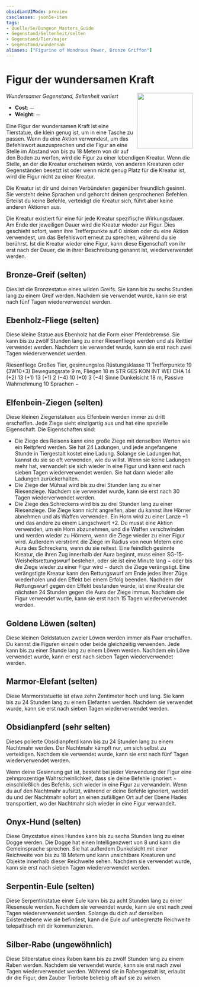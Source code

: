 ```yaml
---
obsidianUIMode: preview
cssclasses: json5e-item
tags:
- Quelle/5e/Dungeon_Masters_Guide
- Gegenstand/Seltenheit/selten
- Gegenstand/Tier/major
- Gegenstand/wundersam
aliases: ["Figurine of Wondrous Power, Bronze Griffon"]
---
```

# Figur der wundersamen Kraft
*Wundersamer Gegenstand, Seltenheit variiert*
<img src="Gegenstände/figurine-of-wondrous-power.webp" align="right" width="150">

- **Cost**: ⏤
- **Weight**: ⏤

Eine Figur der wundersamen Kraft ist eine Tierstatue, die klein genug ist, um in eine Tasche zu passen. Wenn du eine Aktion verwendest, um das Befehlswort auszusprechen und die Figur an eine Stelle im Abstand von bis zu 18 Metern von dir auf den Boden zu werfen, wird die Figur zu einer lebendigen Kreatur. Wenn die Stelle, an der die Kreatur erscheinen würde, von anderen Kreaturen oder Gegenständen besetzt ist oder wenn nicht genug Platz für die Kreatur ist, wird die Figur nicht zu einer Kreatur.

Die Kreatur ist dir und deinen Verbündeten gegenüber freundlich gesinnt. Sie versteht deine Sprachen und gehorcht deinen gesprochenen Befehlen. Erteilst du keine Befehle, verteidigt die Kreatur sich, führt aber keine anderen Aktionen aus.

Die Kreatur existiert für eine für jede Kreatur spezifische Wirkungsdauer. Am Ende der jeweiligen Dauer wird die Kreatur wieder zur Figur. Dies geschieht sofort, wenn ihre Trefferpunkte auf 0 sinken oder du eine Aktion verwendest, um das Befehlswort erneut zu sprechen, während du sie berührst. Ist die Kreatur wieder eine Figur, kann diese Eigenschaft von ihr erst nach der Dauer, die in ihrer Beschreibung genannt ist, wiederverwendet werden.

## Bronze-Greif (selten)
Dies ist die Bronzestatue eines wilden Greifs. Sie kann bis zu sechs Stunden lang zu einem Greif werden. Nachdem sie verwendet wurde, kann sie erst nach fünf Tagen wiederverwendet werden.

## Ebenholz-Fliege (selten)
Diese kleine Statue aus Ebenholz hat die Form einer Pferdebremse. Sie kann bis zu zwölf Stunden lang zu einer Riesenfliege werden und als Reittier verwendet werden. Nachdem sie verwendet wurde, kann sie erst nach zwei Tagen wiederverwendet werden.

Riesenfliege
Großes Tier, gesinnungslos
Rüstungsklasse 11
Trefferpunkte 19 (3W10+3)
Bewegungsrate 9 m, Fliegen 18 m
STR GES KON INT WEI CHA
14 (+2) 13 (+1) 13 (+1) 2 (−4) 10 (+0) 3 (−4)
Sinne Dunkelsicht 18 m, Passive Wahrnehmung 10
Sprachen −

## Elfenbein-Ziegen (selten)
Diese kleinen Ziegenstatuen aus Elfenbein werden immer zu dritt erschaffen. Jede Ziege sieht einzigartig aus und hat eine spezielle Eigenschaft. Die Eigenschaften sind:
- Die Ziege des Reisens kann eine große Ziege mit denselben Werten wie ein Reitpferd werden. Sie hat 24 Ladungen, und jede angefangene Stunde in Tiergestalt kostet eine Ladung. Solange sie Ladungen hat, kannst du sie so oft verwenden, wie du willst. Wenn sie keine Ladungen mehr hat, verwandelt sie sich wieder in eine Figur und kann erst nach sieben Tagen wiederverwendet werden. Sie hat dann wieder alle Ladungen zurückerhalten.
- Die Ziege der Mühsal wird bis zu drei Stunden lang zu einer Riesenziege. Nachdem sie verwendet wurde, kann sie erst nach 30 Tagen wiederverwendet werden.
- Die Ziege des Schreckens wird bis zu drei Stunden lang zu einer Riesenziege. Die Ziege kann nicht angreifen, aber du kannst ihre Hörner abnehmen und als Waffen verwenden. Ein Horn wird zu einer Lanze +1 und das andere zu einem Langschwert +2. Du musst eine Aktion verwenden, um ein Horn abzunehmen, und die Waffen verschwinden und werden wieder zu Hörnern, wenn die Ziege wieder zu einer Figur wird. Außerdem verströmt die Ziege im Radius von neun Metern eine Aura des Schreckens, wenn du sie reitest. Eine feindlich gesinnte Kreatur, die ihren Zug innerhalb der Aura beginnt, muss einen SG-15-Weisheitsrettungswurf bestehen, oder sie ist eine Minute lang − oder bis die Ziege wieder zu einer Figur wird − durch die Ziege verängstigt. Eine verängstigte Kreatur kann den Rettungswurf am Ende jedes ihrer Züge wiederholen und den Effekt bei einem Erfolg beenden. Nachdem der Rettungswurf gegen den Effekt bestanden wurde, ist eine Kreatur die nächsten 24 Stunden gegen die Aura der Ziege immun. Nachdem die Figur verwendet wurde, kann sie erst nach 15 Tagen wiederverwendet werden.

## Goldene Löwen (selten)
Diese kleinen Goldstatuen zweier Löwen werden immer als Paar erschaffen. Du kannst die Figuren einzeln oder beide gleichzeitig verwenden. Jede kann bis zu einer Stunde lang zu einem Löwen werden. Nachdem ein Löwe verwendet wurde, kann er erst nach sieben Tagen wiederverwendet werden.

## Marmor-Elefant (selten)
Diese Marmorstatuette ist etwa zehn Zentimeter hoch und lang. Sie kann bis zu 24 Stunden lang zu einem Elefanten werden. Nachdem sie verwendet wurde, kann sie erst nach sieben Tagen wiederverwendet werden.

## Obsidianpferd (sehr selten)
Dieses polierte Obsidianpferd kann bis zu 24 Stunden lang zu einem Nachtmahr werden. Der Nachtmahr kämpft nur, um sich selbst zu verteidigen. Nachdem sie verwendet wurde, kann sie erst nach fünf Tagen wiederverwendet werden.

Wenn deine Gesinnung gut ist, besteht bei jeder Verwendung der Figur eine zehnprozentige Wahrscheinlichkeit, dass sie deine Befehle ignoriert − einschließlich des Befehls, sich wieder in eine Figur zu verwandeln. Wenn du auf den Nachtmahr aufsitzt, während er deine Befehle ignoriert, werdet du und der Nachtmahr sofort an einen zufälligen Ort auf der Ebene Hades transportiert, wo der Nachtmahr sich wieder in eine Figur verwandelt.

## Onyx-Hund (selten)
Diese Onyxstatue eines Hundes kann bis zu sechs Stunden lang zu einer Dogge werden. Die Dogge hat einen Intelligenzwert von 8 und kann die Gemeinsprache sprechen. Sie hat außerdem Dunkelsicht mit einer Reichweite von bis zu 18 Metern und kann unsichtbare Kreaturen und Objekte innerhalb dieser Reichweite sehen. Nachdem sie verwendet wurde, kann sie erst nach sieben Tagen wiederverwendet werden.

## Serpentin-Eule (selten)
Diese Serpentinstatue einer Eule kann bis zu acht Stunden lang zu einer Rieseneule werden. Nachdem sie verwendet wurde, kann sie erst nach zwei Tagen wiederverwendet werden. Solange du dich auf derselben Existenzebene wie sie befindest, kann die Eule auf unbegrenzte Reichweite telepathisch mit dir kommunizieren.

## Silber-Rabe (ungewöhnlich)
Diese Silberstatue eines Raben kann bis zu zwölf Stunden lang zu einem Raben werden. Nachdem sie verwendet wurde, kann sie erst nach zwei Tagen wiederverwendet werden. Während sie in Rabengestalt ist, erlaubt dir die Figur, den Zauber Tierbote beliebig oft auf sie zu wirken.